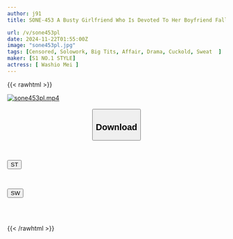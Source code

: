 ```yaml
---
author: j91
title: SONE-453 A Busty Girlfriend Who Is Devoted To Her Boyfriend Falls Into An Unexpected Pleasure-filled NTR. Her Beloved Girlfriend, Who She Was Even Engaged To, Seems To Be Being Made To Cum By Her Handsome Gym Trainer With Her Breasts... Mei Washio

url: /v/sone453pl
date: 2024-11-22T01:55:00Z
image: "sone453pl.jpg"
tags: [Censored, Solowork, Big Tits, Affair, Drama, Cuckold, Sweat	]
maker: [S1 NO.1 STYLE]
actress: [ Washio Mei ]
---
```



{{< rawhtml >}}

<div class="video" data-videoid="KLkLypJAQXTbgW">
    <a href="javascript:;">
        <img src="/v/sone453pl/sone453pl.jpg" width="WIDTH" height="HEIGHT" alt="sone453pl.mp4" loading="lazy">
    </a>
</div>

<script type="text/javascript" src="https://j91.asia/asset/on-demand-st.js"></script>

<br>
  <link rel="stylesheet" href="https://j91.asia/asset/bs5.css">
  
  <center>
  <button class="btn btn-primary" type="button" data-bs-toggle="collapse" data-bs-target=".multi-collapse" aria-expanded="false" aria-controls="multiCollapseExample1 multiCollapseExample2"><h2>Download</h2></button></center>
</p>
<div class="row">
  <div class="col">
    <div class="collapse multi-collapse" id="multiCollapseExample1">
      <div class="card card-body">
	      	      <br>
<div class="buttons">  
<p><a href="/v/sone453pl/st.html" target="_blank"><button class="btn-hover color-3"><i class="fa fa-download"></i> ST</button></a></p></div>
    </div>
  </div>
</div>
  <div class="col">
    <div class="collapse multi-collapse" id="multiCollapseExample2">
      <div class="card card-body">
	      <br>
<div class="buttons">
<p><a href="/v/sone453pl/sw.html" target="_blank"><button class="btn-hover color-2"><i class="fa fa-download"></i> SW</button></a></p></div>
<br><br>
      </div>
    </div>
  </div>
</div>

{{< /rawhtml >}}